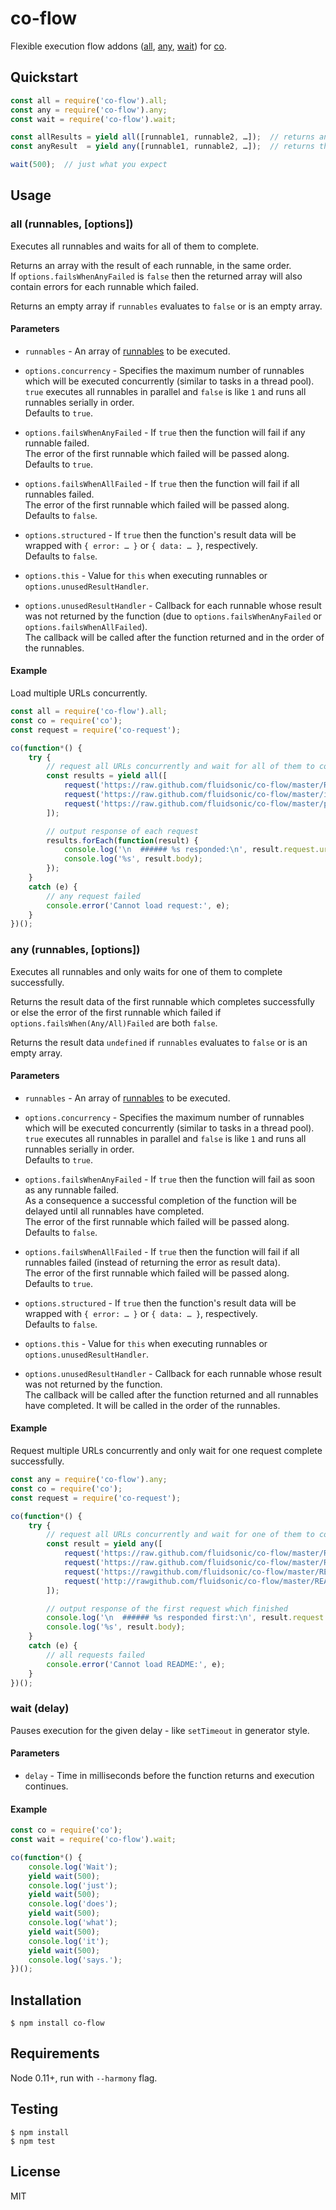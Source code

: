 co-flow
=======

Flexible execution flow addons ([all](#all-runnables-options), [any](#any-runnables-options), [wait](#wait-delay)) for [co](https://github.com/visionmedia/co).



Quickstart
----------

```javascript
const all = require('co-flow').all;
const any = require('co-flow').any;
const wait = require('co-flow').wait;

const allResults = yield all([runnable1, runnable2, …]);  // returns an array with the results of all runnables
const anyResult  = yield any([runnable1, runnable2, …]);  // returns the result for the runnable which succeeded first

wait(500);  // just what you expect
```



Usage
--------

### all (runnables, [options])

Executes all runnables and waits for all of them to complete.

Returns an array with the result of each runnable, in the same order.  
If `options.failsWhenAnyFailed` is `false` then the returned array will also contain errors for each runnable which failed.

Returns an empty array if `runnables` evaluates to `false` or is an empty array.

#### Parameters

- `runnables` - An array of [runnables](https://github.com/visionmedia/co#yieldables) to be executed.

- `options.concurrency` - Specifies the maximum number of runnables which will be executed concurrently (similar to tasks in a thread pool).  
                          `true` executes all runnables in parallel and `false` is like `1` and runs all runnables serially in order.  
                          Defaults to `true`.

- `options.failsWhenAnyFailed` - If `true` then the function will fail if any runnable failed.  
                                 The error of the first runnable which failed will be passed along.  
                                 Defaults to `true`.

- `options.failsWhenAllFailed` - If `true` then the function will fail if all runnables failed.  
                                 The error of the first runnable which failed will be passed along.  
                                 Defaults to `false`.

- `options.structured` - If `true` then the function's result data will be wrapped with `{ error: … }` or `{ data: … }`, respectively.  
                         Defaults to `false`.

- `options.this` - Value for `this` when executing runnables or `options.unusedResultHandler`.  

- `options.unusedResultHandler` - Callback for each runnable whose result was not returned by the function (due to `options.failsWhenAnyFailed` or `options.failsWhenAllFailed`).  
                                  The callback will be called after the function returned and in the order of the runnables.

#### Example

Load multiple URLs concurrently.

```javascript
const all = require('co-flow').all;
const co = require('co');
const request = require('co-request');

co(function*() {
	try {
		// request all URLs concurrently and wait for all of them to complete
		const results = yield all([
			request('https://raw.github.com/fluidsonic/co-flow/master/README.md'),
			request('https://raw.github.com/fluidsonic/co-flow/master/index.js'),
			request('https://raw.github.com/fluidsonic/co-flow/master/package.json')
		]);

		// output response of each request
		results.forEach(function(result) {
			console.log('\n  ###### %s responded:\n', result.request.uri.href);
			console.log('%s', result.body);
		});
	}
	catch (e) {
		// any request failed
		console.error('Cannot load request:', e);
	}
})();
```

### any (runnables, [options])

Executes all runnables and only waits for one of them to complete successfully.

Returns the result data of the first runnable which completes successfully or else the error of the first runnable which failed if `options.failsWhen(Any/All)Failed` are both `false`.

Returns the result data `undefined` if `runnables` evaluates to `false` or is an empty array.

#### Parameters

- `runnables` - An array of [runnables](https://github.com/visionmedia/co#yieldables) to be executed.

- `options.concurrency` - Specifies the maximum number of runnables which will be executed concurrently (similar to tasks in a thread pool).  
                          `true` executes all runnables in parallel and `false` is like `1` and runs all runnables serially in order.  
                          Defaults to `true`.

- `options.failsWhenAnyFailed` - If `true` then the function will fail as soon as any runnable failed.  
                                 As a consequence a successful completion of the function will be delayed until all runnables have completed.  
                                 The error of the first runnable which failed will be passed along.  
                                 Defaults to `false`.

- `options.failsWhenAllFailed` - If `true` then the function will fail if all runnables failed (instead of returning the error as result data).  
                                 The error of the first runnable which failed will be passed along.  
                                 Defaults to `true`.

- `options.structured` - If `true` then the function's result data will be wrapped with `{ error: … }` or `{ data: … }`, respectively.  
                         Defaults to `false`.

- `options.this` - Value for `this` when executing runnables or `options.unusedResultHandler`.  

- `options.unusedResultHandler` - Callback for each runnable whose result was not returned by the function.  
                                  The callback will be called after the function returned and all runnables have completed. It will be called in the order of the runnables.

#### Example

Request multiple URLs concurrently and only wait for one request complete successfully.

```javascript
const any = require('co-flow').any;
const co = require('co');
const request = require('co-request');

co(function*() {
	try {
		// request all URLs concurrently and wait for one of them to complete successfully
		const result = yield any([
			request('https://raw.github.com/fluidsonic/co-flow/master/README.md'),
			request('https://raw.github.com/fluidsonic/co-flow/master/README.md'),
			request('https://rawgithub.com/fluidsonic/co-flow/master/README.md'),
			request('http://rawgithub.com/fluidsonic/co-flow/master/README.md')
		]);

		// output response of the first request which finished
		console.log('\n  ###### %s responded first:\n', result.request.uri.href);
		console.log('%s', result.body);
	}
	catch (e) {
		// all requests failed
		console.error('Cannot load README:', e);
	}
})();
```

### wait (delay)

Pauses execution for the given delay - like `setTimeout` in generator style.

#### Parameters

- `delay` - Time in milliseconds before the function returns and execution continues.

#### Example

```javascript
const co = require('co');
const wait = require('co-flow').wait;

co(function*() {
	console.log('Wait');
	yield wait(500);
	console.log('just');
	yield wait(500);
	console.log('does');
	yield wait(500);
	console.log('what');
	yield wait(500);
	console.log('it');
	yield wait(500);
	console.log('says.');
})();
```



Installation
------------

	$ npm install co-flow



Requirements
------------

Node 0.11+, run with `--harmony` flag.



Testing
-------

	$ npm install
	$ npm test



License
-------

MIT
